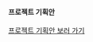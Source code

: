 #### 프로젝트 기획안
[프로젝트 기획안 보러 가기](https://docs.google.com/document/d/1xcflAtthYmhLdNrhun6ksPULrVUddcY_-OJO20tt25I/edit)